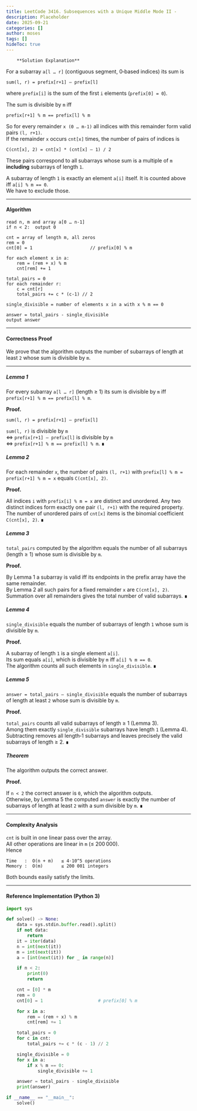 ```yaml
---
title: LeetCode 3416. Subsequences with a Unique Middle Mode II - 
description: Placeholder
date: 2025-09-21
categories: []
author: moses
tags: []
hideToc: true
---
```

        **Solution Explanation**

For a subarray `a[l … r]` (contiguous segment, 0‑based indices) its sum is

```
sum(l, r) = prefix[r+1] – prefix[l]
```

where `prefix[i]` is the sum of the first `i` elements (`prefix[0] = 0`).

The sum is divisible by `m` iff

```
prefix[r+1] % m == prefix[l] % m
```

So for every remainder `x (0 … m-1)` all indices with this remainder form
valid pairs `(l, r+1)`.  
If the remainder `x` occurs `cnt[x]` times, the number of pairs of indices is

```
C(cnt[x], 2) = cnt[x] * (cnt[x] – 1) / 2
```

These pairs correspond to all subarrays whose sum is a multiple of `m`
**including** subarrays of length `1`.

A subarray of length `1` is exactly an element `a[i]` itself.
It is counted above iff `a[i] % m == 0`.  
We have to exclude those.

--------------------------------------------------------------------

#### Algorithm
```
read n, m and array a[0 … n-1]
if n < 2:  output 0

cnt = array of length m, all zeros
rem = 0
cnt[0] = 1                      // prefix[0] % m

for each element x in a:
    rem = (rem + x) % m
    cnt[rem] += 1

total_pairs = 0
for each remainder r:
    c = cnt[r]
    total_pairs += c * (c-1) // 2

single_divisible = number of elements x in a with x % m == 0

answer = total_pairs - single_divisible
output answer
```

--------------------------------------------------------------------

#### Correctness Proof  

We prove that the algorithm outputs the number of subarrays of length at
least `2` whose sum is divisible by `m`.

---

##### Lemma 1  
For every subarray `a[l … r]` (length ≥ 1) its sum is divisible by `m`
iff `prefix[r+1] % m == prefix[l] % m`.

**Proof.**

```
sum(l, r) = prefix[r+1] – prefix[l]
```

`sum(l, r)` is divisible by `m`  
⇔ `prefix[r+1] – prefix[l]` is divisible by `m`  
⇔ `prefix[r+1] % m == prefix[l] % m`. ∎



##### Lemma 2  
For each remainder `x`, the number of pairs `(l, r+1)` with
`prefix[l] % m = prefix[r+1] % m = x` equals `C(cnt[x], 2)`.

**Proof.**

All indices `i` with `prefix[i] % m = x` are distinct and unordered.
Any two distinct indices form exactly one pair `(l, r+1)` with the required
property.  
The number of unordered pairs of `cnt[x]` items is the binomial coefficient
`C(cnt[x], 2)`. ∎



##### Lemma 3  
`total_pairs` computed by the algorithm equals the number of all
subarrays (length ≥ 1) whose sum is divisible by `m`.

**Proof.**

By Lemma&nbsp;1 a subarray is valid iff its endpoints in the prefix array
have the same remainder.  
By Lemma&nbsp;2 all such pairs for a fixed remainder `x` are `C(cnt[x], 2)`.  
Summation over all remainders gives the total number of valid subarrays. ∎



##### Lemma 4  
`single_divisible` equals the number of subarrays of length `1`
whose sum is divisible by `m`.

**Proof.**

A subarray of length `1` is a single element `a[i]`.  
Its sum equals `a[i]`, which is divisible by `m` iff `a[i] % m == 0`.  
The algorithm counts all such elements in `single_divisible`. ∎



##### Lemma 5  
`answer = total_pairs – single_divisible` equals the number of
subarrays of length at least `2` whose sum is divisible by `m`.

**Proof.**

`total_pairs` counts all valid subarrays of length ≥ 1
(Lemma&nbsp;3).  
Among them exactly `single_divisible` subarrays have length `1`
(Lemma&nbsp;4).  
Subtracting removes all length‑1 subarrays and leaves precisely the
valid subarrays of length ≥ 2. ∎



##### Theorem  
The algorithm outputs the correct answer.

**Proof.**

If `n < 2` the correct answer is `0`, which the algorithm outputs.  
Otherwise, by Lemma&nbsp;5 the computed `answer` is exactly the number of
subarrays of length at least `2` with a sum divisible by `m`. ∎



--------------------------------------------------------------------

#### Complexity Analysis  

`cnt` is built in one linear pass over the array.  
All other operations are linear in `m` (≤ 200 000).  
Hence

```
Time   :  O(n + m)   ≤ 4·10^5 operations
Memory :  O(m)       ≤ 200 001 integers
```

Both bounds easily satisfy the limits.



--------------------------------------------------------------------

#### Reference Implementation (Python 3)

```python
import sys

def solve() -> None:
    data = sys.stdin.buffer.read().split()
    if not data:
        return
    it = iter(data)
    n = int(next(it))
    m = int(next(it))
    a = [int(next(it)) for _ in range(n)]

    if n < 2:
        print(0)
        return

    cnt = [0] * m
    rem = 0
    cnt[0] = 1                     # prefix[0] % m

    for x in a:
        rem = (rem + x) % m
        cnt[rem] += 1

    total_pairs = 0
    for c in cnt:
        total_pairs += c * (c - 1) // 2

    single_divisible = 0
    for x in a:
        if x % m == 0:
            single_divisible += 1

    answer = total_pairs - single_divisible
    print(answer)

if __name__ == "__main__":
    solve()
```